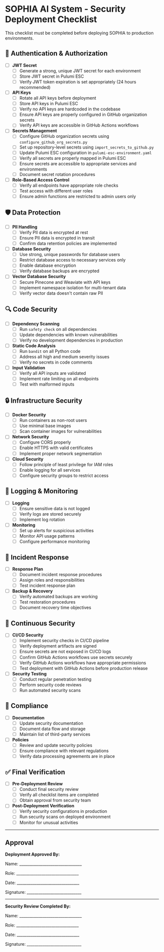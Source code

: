 # SOPHIA AI System - Security Deployment Checklist

This checklist must be completed before deploying SOPHIA to production environments.

## 🔐 Authentication & Authorization

- [ ] **JWT Secret**
  - [ ] Generate a strong, unique JWT secret for each environment
  - [ ] Store JWT secret in Pulumi ESC
  - [ ] Verify JWT token expiration is set appropriately (24 hours recommended)

- [ ] **API Keys**
  - [ ] Rotate all API keys before deployment
  - [ ] Store API keys in Pulumi ESC
  - [ ] Verify no API keys are hardcoded in the codebase
  - [ ] Ensure API keys are properly configured in GitHub organization secrets
  - [ ] Verify API keys are accessible in GitHub Actions workflows

- [ ] **Secrets Management**
  - [ ] Configure GitHub organization secrets using `configure_github_org_secrets.py`
  - [ ] Set up repository-level secrets using `import_secrets_to_github.py`
  - [ ] Update Pulumi ESC configuration in `pulumi-esc-environment.yaml`
  - [ ] Verify all secrets are properly mapped in Pulumi ESC
  - [ ] Ensure secrets are accessible to appropriate services and environments
  - [ ] Document secret rotation procedures

- [ ] **Role-Based Access Control**
  - [ ] Verify all endpoints have appropriate role checks
  - [ ] Test access with different user roles
  - [ ] Ensure admin functions are restricted to admin users only

## 🛡️ Data Protection

- [ ] **PII Handling**
  - [ ] Verify PII data is encrypted at rest
  - [ ] Ensure PII data is encrypted in transit
  - [ ] Confirm data retention policies are implemented

- [ ] **Database Security**
  - [ ] Use strong, unique passwords for database users
  - [ ] Restrict database access to necessary services only
  - [ ] Enable database encryption
  - [ ] Verify database backups are encrypted

- [ ] **Vector Database Security**
  - [ ] Secure Pinecone and Weaviate with API keys
  - [ ] Implement namespace isolation for multi-tenant data
  - [ ] Verify vector data doesn't contain raw PII

## 🔍 Code Security

- [ ] **Dependency Scanning**
  - [ ] Run `safety check` on all dependencies
  - [ ] Update dependencies with known vulnerabilities
  - [ ] Verify no development dependencies in production

- [ ] **Static Code Analysis**
  - [ ] Run `bandit` on all Python code
  - [ ] Address all high and medium severity issues
  - [ ] Verify no secrets in code comments

- [ ] **Input Validation**
  - [ ] Verify all API inputs are validated
  - [ ] Implement rate limiting on all endpoints
  - [ ] Test with malformed inputs

## 🔒 Infrastructure Security

- [ ] **Docker Security**
  - [ ] Run containers as non-root users
  - [ ] Use minimal base images
  - [ ] Scan container images for vulnerabilities

- [ ] **Network Security**
  - [ ] Configure CORS properly
  - [ ] Enable HTTPS with valid certificates
  - [ ] Implement proper network segmentation

- [ ] **Cloud Security**
  - [ ] Follow principle of least privilege for IAM roles
  - [ ] Enable logging for all services
  - [ ] Configure security groups to restrict access

## 📝 Logging & Monitoring

- [ ] **Logging**
  - [ ] Ensure sensitive data is not logged
  - [ ] Verify logs are stored securely
  - [ ] Implement log rotation

- [ ] **Monitoring**
  - [ ] Set up alerts for suspicious activities
  - [ ] Monitor API usage patterns
  - [ ] Configure performance monitoring

## 🚨 Incident Response

- [ ] **Response Plan**
  - [ ] Document incident response procedures
  - [ ] Assign roles and responsibilities
  - [ ] Test incident response plan

- [ ] **Backup & Recovery**
  - [ ] Verify automated backups are working
  - [ ] Test restoration procedures
  - [ ] Document recovery time objectives

## 🔄 Continuous Security

- [ ] **CI/CD Security**
  - [ ] Implement security checks in CI/CD pipeline
  - [ ] Verify deployment artifacts are signed
  - [ ] Ensure secrets are not exposed in CI/CD logs
  - [ ] Confirm GitHub Actions workflows use secrets securely
  - [ ] Verify GitHub Actions workflows have appropriate permissions
  - [ ] Test deployment with GitHub Actions before production release

- [ ] **Security Testing**
  - [ ] Conduct regular penetration testing
  - [ ] Perform security code reviews
  - [ ] Run automated security scans

## 📜 Compliance

- [ ] **Documentation**
  - [ ] Update security documentation
  - [ ] Document data flow and storage
  - [ ] Maintain list of third-party services

- [ ] **Policies**
  - [ ] Review and update security policies
  - [ ] Ensure compliance with relevant regulations
  - [ ] Verify data processing agreements are in place

## ✅ Final Verification

- [ ] **Pre-Deployment Review**
  - [ ] Conduct final security review
  - [ ] Verify all checklist items are completed
  - [ ] Obtain approval from security team

- [ ] **Post-Deployment Verification**
  - [ ] Verify security configurations in production
  - [ ] Run security scans on deployed environment
  - [ ] Monitor for unusual activities

---

## Approval

**Deployment Approved By:**

Name: ________________________________

Role: ________________________________

Date: ________________________________

Signature: ____________________________

---

**Security Review Completed By:**

Name: ________________________________

Role: ________________________________

Date: ________________________________

Signature: ____________________________
